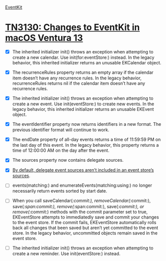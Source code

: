 [EventKit](https://developer.apple.com/documentation/eventkit)


# [TN3130: Changes to EventKit in macOS Ventura 13](https://developer.apple.com/documentation/technotes/tn3130-changes-to-eventkit-in-macos13-ventura)


- [x] The inherited initializer init() throws an exception when attempting to create a new calendar. Use init(for:eventStore:) instead. In the legacy behavior, this inherited initializer returns an unusable EKCalendar object.
- [x] The recurrenceRules property returns an empty array if the calendar item doesn’t have any recurrence rules. In the legacy behavior, recurrenceRules returns nil if the calendar item doesn’t have any recurrence rules.
- [x] The inherited initializer init() throws an exception when attempting to create a new event. Use init(eventStore:) to create new events. In the legacy behavior, this inherited initializer returns an unusable EKEvent object.
- [x] The eventIdentifier property now returns identifiers in a new format. The previous identifier format will continue to work.
- [x] The endDate property of all-day events returns a time of 11:59:59 PM on the last day of this event. In the legacy behavior, this property returns a time of 12:00:00 AM on the day after the event.
- [x] The sources property now contains delegate sources.
- [x] [By default, delegate event sources aren’t included in an event store’s sources](https://developer.apple.com/documentation/eventkit/ekeventstore/1507419-delegatesources?language=objc). 
- [ ] events(matching:) and enumerateEvents(matching:using:) no longer necessarily return events sorted by start date.
- [ ] When you call saveCalendar(_:commit:), removeCalendar(_:commit:), save(_:span:commit:), remove(_:span:commit:), save(_:commit:), or remove(_:commit:) methods with the commit parameter set to true, EKEventStore attempts to immediatedly save and commit your changes to the event store. If the commit fails, EKEventStore automatically rolls back all changes that been saved but aren’t yet committed to the event store. In the legacy behavior, uncommitted objects remain saved in the event store.
- [ ] The inherited initializer init() throws an exception when attempting to create a new reminder. Use init(eventStore:) instead.

